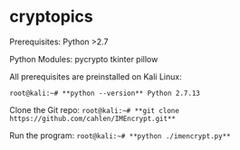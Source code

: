 # cryptopics

Prerequisites:
  Python >2.7

Python Modules:
  pycrypto
  tkinter
  pillow

All prerequisites are preinstalled on Kali Linux:

`root@kali:~# **python --version**
Python 2.7.13`

Clone the Git repo:
`root@kali:~# **git clone https://github.com/cahlen/IMEncrypt.git**`

Run the program:
`root@kali:~# **python ./imencrypt.py**`

